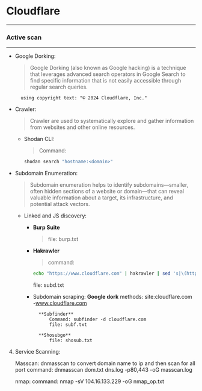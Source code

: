 # Cloudflare
---

### Active scan
---
* Google Dorking:
  	>Google Dorking (also known as Google hacking) is a technique that leverages advanced search operators in Google Search to find specific information that is not easily accessible through regular search queries.

		using copyright text: "© 2024 Cloudflare, Inc."

*  Crawler:
  	>Crawler are used to systematically explore and gather information from websites and other online resources.
   	- Shodan CLI:
   	  >Command:
		```bash
		shodan search "hostname:<domain>"
   		```

* Subdomain Enumeration:
  	>Subdomain enumeration helps to identify subdomains—smaller, often hidden sections of a website or domain—that can reveal valuable information about a target, its infrastructure, and potential attack vectors.
   	- Linked and JS discovery:
   	  	- **Burp Suite**
			>file: burp.txt
		- **Hakrawler**
			>command:
			```bash
			echo "https://www.cloudflare.com" | hakrawler | sed 's|\(https\?://[^/]*\).*|\1|' | sort| uniq | grep -i "cloudflare"
   			```
			file: subd.txt

		- Subdomain scraping:
				**Google dork**
					methods: site:cloudflare.com -www.cloudflare.com

				**Subfinder**
					Command: subfinder -d cloudflare.com
					file: subf.txt

				**Shosubgo**
					file: shosub.txt

4. Service Scanning:
	
	Masscan:
		dnmasscan to convert domain name to ip
		and then scan for all port
		command: dnmasscan dom.txt dns.log -p80,443 -oG masscan.log

	nmap:
		command: nmap -sV 104.16.133.229 -oG nmap_op.txt 
